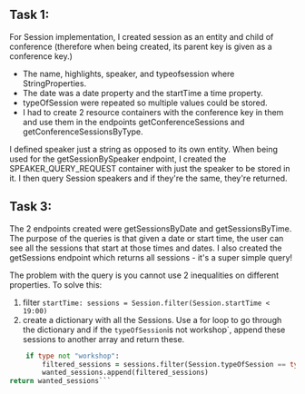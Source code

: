 ## Task 1:
For Session implementation, I created session as an entity and child of conference (therefore when being created, its parent key is given as a conference key.)
* The name, highlights, speaker, and typeofsession where StringProperties.
* The date was a date property and the startTime a time property.
* typeOfSession were repeated so multiple values could be stored.
* I had to create 2 resource containers with the conference key in them and use them in the endpoints getConferenceSessions and getConferenceSessionsByType.

I defined speaker just a string as opposed to its own entity.
When being used for the getSessionBySpeaker endpoint, I created the SPEAKER_QUERY_REQUEST container with just the speaker to be stored in it. I then query Session speakers and if they're the same, they're returned.

## Task 3:
The 2 endpoints created were getSessionsByDate and getSessionsByTime.
The purpose of the queries is that given a date or start time, the user can 
see all the sessions that start at those times and dates.
I also created the getSessions endpoint which returns all sessions - it's a 
super simple query!

The problem with the query is you cannot use 2 inequalities on different properties. 
To solve this:

1. filter `startTime: sessions = Session.filter(Session.startTime < 19:00)`
2. create a dictionary with all the Sessions. Use a for loop to go through the dictionary and if the `typeOfSession`is not workshop`, append these sessions to another array and return these.
```for type in dict:
	if type not "workshop":
		filtered_sessions = sessions.filter(Session.typeOfSession == type)
		wanted_sessions.append(filtered_sessions)
return wanted_sessions```


